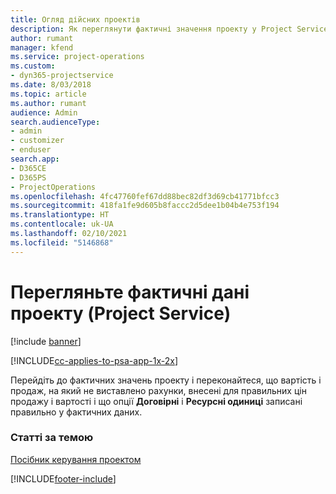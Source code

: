 ```yaml
---
title: Огляд дійсних проектів
description: Як переглянути фактичні значення проекту у Project Service
author: rumant
manager: kfend
ms.service: project-operations
ms.custom:
- dyn365-projectservice
ms.date: 8/03/2018
ms.topic: article
ms.author: rumant
audience: Admin
search.audienceType:
- admin
- customizer
- enduser
search.app:
- D365CE
- D365PS
- ProjectOperations
ms.openlocfilehash: 4fc47760fef67dd88bec82df3d69cb41771bfcc3
ms.sourcegitcommit: 418fa1fe9d605b8faccc2d5dee1b04b4e753f194
ms.translationtype: HT
ms.contentlocale: uk-UA
ms.lasthandoff: 02/10/2021
ms.locfileid: "5146868"
---
```

# <a name="review-project-actuals-project-service"></a>Перегляньте фактичні дані проекту (Project Service)

[!include [banner](../includes/psa-now-project-operations.md)]

[!INCLUDE[cc-applies-to-psa-app-1x-2x](../includes/cc-applies-to-psa-app-1x-2x.md)]

Перейдіть до фактичних значень проекту і переконайтеся, що вартість і продаж, на який не виставлено рахунки, внесені для правильних цін продажу і вартості і що опції **Договірні** і **Ресурсні одиниці** записані правильно у фактичних даних.  
  
### <a name="see-also"></a>Статті за темою  
 [Посібник керування проектом](../psa/project-manager-guide.md)


[!INCLUDE[footer-include](../includes/footer-banner.md)]